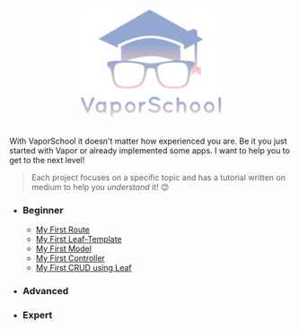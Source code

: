 <p align="center">
  <br>
  <img width="250" src="logo_t.png" alt="nerd">
  <br>
  <br>
</p>

With VaporSchool it doesn't matter how experienced you are. Be it you just started with Vapor or already implemented some apps. I want to help you to get to the next level!

> Each project focuses on a specific topic and has a tutorial written on medium to help you *understand* it! 😊
- ### Beginner
  - [My First Route](https://github.com/vaporberlin/my-first-route)
  - [My First Leaf-Template](https://github.com/vaporberlin/my-first-leaf-template)
  - [My First Model](https://github.com/vaporberlin/my-first-model)
  - [My First Controller](https://github.com/vaporberlin/my-first-controller)
  - [My First CRUD using Leaf](https://github.com/vaporberlin/my-first-crud-using-leaf)
- ### Advanced
- ### Expert
